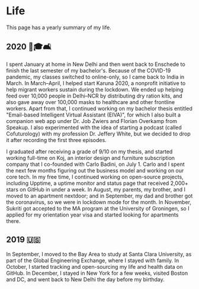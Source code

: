 # Life

This page has a yearly summary of my life.

## 2020 🦠🎓🛋️

I spent January at home in New Delhi and then went back to Enschede to finish the last semester of my bachelor's. Because of the COVID-19 pandemic, my classes switched to online-only, so I came back to India in March. In March–April, I helped start Karuna 2020, a nonprofit initiative to help migrant workers sustain during the lockdown. We ended up helping feed over 10,000 people in Delhi–NCR by distributing dry ration kits, and also gave away over 100,000 masks to healthcare and other frontline workers. Apart from that, I continued working on my bachelor thesis entitled "Email-based Intelligent Virtual Assistant (EIVA)", for which I also built a companion web app under Dr. Job Zwiers and Florian Overkamp from Speakup. I also experimented with the idea of starting a podcast (called Cofuturology) with my profession Dr. Jeffery White, but we decided to drop it after recording the first three episodes.

I graduated after receiving a grade of 9/10 on my thesis, and started working full-time on Koj, an interior design and furniture subscription company that I co-founded with Carlo Badini, on July 1. Carlo and I spent the next few months figuring out the business model and working on our core tech. In my free time, I continued working on open-source projects, including Upptime, a uptime monitor and status page that received 2,000+ stars on GitHub in under a week. In August, my parents, my brother, and I moved to an apartment nextdoor; and in September, my dad and brother got the coronavirus, so we were in lockdown mode for the month. In November, Sukriti got accepted to the MA program at the University of Groningen, so I applied for my orientation year visa and started looking for apartments there.

## 2019 🇺🇸

In September, I moved to the Bay Area to study at Santa Clara University, as part of the Global Engineering Exchange, where I stayed with family. In October, I started tracking and open-sourcing my life and health data on GitHub. In December, I stayed in New York for a few weeks, visited Boston and DC, and went back to New Delhi the day before my birthday.
